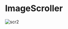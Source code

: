 # ImageScroller 

![scr2](https://user-images.githubusercontent.com/30910230/61274684-f3569380-a7b4-11e9-89b8-fbcf93bb71a8.gif)
